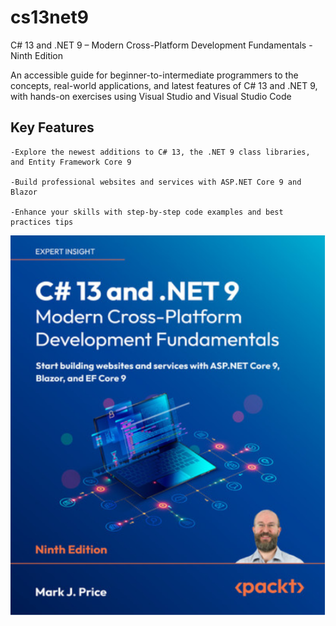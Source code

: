 # cs13net9

C# 13 and .NET 9 – Modern Cross-Platform Development Fundamentals - Ninth Edition

An accessible guide for beginner-to-intermediate programmers to the concepts, real-world applications, and latest features of C# 13 and .NET 9, with hands-on exercises using Visual Studio and Visual Studio Code

## Key Features

    -Explore the newest additions to C# 13, the .NET 9 class libraries, and Entity Framework Core 9

    -Build professional websites and services with ASP.NET Core 9 and Blazor

    -Enhance your skills with step-by-step code examples and best practices tips

![Libro](./book.png)
